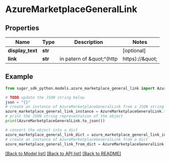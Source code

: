 # AzureMarketplaceGeneralLink


## Properties

Name | Type | Description | Notes
------------ | ------------- | ------------- | -------------
**display_text** | **str** |  | [optional] 
**link** | **str** | in patern of \&quot;^(http|https)://\&quot; | [optional] 

## Example

```python
from suger_sdk_python.models.azure_marketplace_general_link import AzureMarketplaceGeneralLink

# TODO update the JSON string below
json = "{}"
# create an instance of AzureMarketplaceGeneralLink from a JSON string
azure_marketplace_general_link_instance = AzureMarketplaceGeneralLink.from_json(json)
# print the JSON string representation of the object
print(AzureMarketplaceGeneralLink.to_json())

# convert the object into a dict
azure_marketplace_general_link_dict = azure_marketplace_general_link_instance.to_dict()
# create an instance of AzureMarketplaceGeneralLink from a dict
azure_marketplace_general_link_from_dict = AzureMarketplaceGeneralLink.from_dict(azure_marketplace_general_link_dict)
```
[[Back to Model list]](../README.md#documentation-for-models) [[Back to API list]](../README.md#documentation-for-api-endpoints) [[Back to README]](../README.md)


